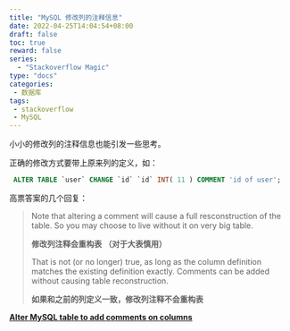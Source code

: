 ```yaml
---
title: "MySQL 修改列的注释信息"
date: 2022-04-25T14:04:54+08:00
draft: false
toc: true
reward: false
series:
  - "Stackoverflow Magic"
type: "docs"
categories:
 - 数据库
tags:
 - stackoverflow
 - MySQL
---
```


小小的修改列的注释信息也能引发一些思考。

正确的修改方式要带上原来列的定义，如：

```sql
 ALTER TABLE `user` CHANGE `id` `id` INT( 11 ) COMMENT 'id of user';
```

高票答案的几个回复：

> Note that altering a comment will cause a full resconstruction of the table. So you may choose to live without it on very big table.
>
> **修改列注释会重构表** **（对于大表慎用）**
>
> That is not (or no longer) true, as long as the column definition matches the existing definition exactly. Comments can be added without causing table reconstruction.
>
> **如果和之前的列定义一致，修改列注释不会重构表**



[**Alter MySQL table to add comments on columns**](https://stackoverflow.com/questions/2162420/alter-mysql-table-to-add-comments-on-columns)